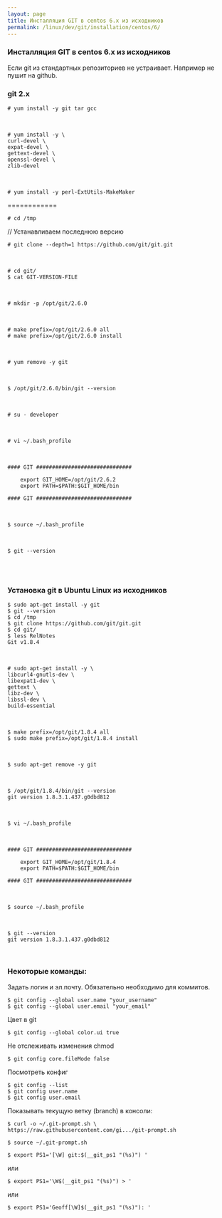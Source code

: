 ```yaml
---
layout: page
title: Инсталляция GIT в centos 6.x из исходников
permalink: /linux/dev/git/installation/centos/6/
---
```



### Инсталляция GIT в centos 6.x из исходников


Если git из стандартных репозиториев не устраивает. Например не пушит на github.


<h3>git 2.x</h3>


    # yum install -y git tar gcc

<br/>

    # yum install -y \
    curl-devel \
    expat-devel \
    gettext-devel \
    openssl-devel \
    zlib-devel

<br/>

    # yum install -y perl-ExtUtils-MakeMaker


============

    # cd /tmp

// Устанавливаем последнюю версию

    # git clone --depth=1 https://github.com/git/git.git

<br/>

    # cd git/
    $ cat GIT-VERSION-FILE

<br/>

    # mkdir -p /opt/git/2.6.0

<br/>

    # make prefix=/opt/git/2.6.0 all
    # make prefix=/opt/git/2.6.0 install

<br/>

    # yum remove -y git

<br/>

    $ /opt/git/2.6.0/bin/git --version

<br/>

    # su - developer

<br/>

    # vi ~/.bash_profile

<br/>

    #### GIT ##############################

        export GIT_HOME=/opt/git/2.6.2
        export PATH=$PATH:$GIT_HOME/bin

    #### GIT ##############################

<br/>

    $ source ~/.bash_profile

<br/>

    $ git --version



<br/><br/>

### Установка git в Ubuntu Linux из исходников


    $ sudo apt-get install -y git
    $ git --version
    $ cd /tmp
    $ git clone https://github.com/git/git.git
    $ cd git/
    $ less RelNotes
    Git v1.8.4

<br/>

    # sudo apt-get install -y \
    libcurl4-gnutls-dev \
    libexpat1-dev \
    gettext \
    libz-dev \
    libssl-dev \
    build-essential

<br/>

    $ make prefix=/opt/git/1.8.4 all
    $ sudo make prefix=/opt/git/1.8.4 install

<br/>

    $ sudo apt-get remove -y git

<br/>

    $ /opt/git/1.8.4/bin/git --version
    git version 1.8.3.1.437.g0dbd812

<br/>

    $ vi ~/.bash_profile

<br/>

    #### GIT ##############################

        export GIT_HOME=/opt/git/1.8.4
        export PATH=$PATH:$GIT_HOME/bin

    #### GIT ##############################

<br/>

    $ source ~/.bash_profile

<br/>

    $ git --version
    git version 1.8.3.1.437.g0dbd812



<br/>

### Некоторые команды:

Задать логин и эл.почту. Обязательно необходимо для коммитов.

    $ git config --global user.name "your_username"
    $ git config --global user.email "your_email"


Цвет в git

    $ git config --global color.ui true


Не отслеживать изменения chmod

    $ git config core.fileMode false


Посмотреть конфиг

    $ git config --list
    $ git config user.name
    $ git config user.email


Показывать текущую ветку (branch) в консоли:

    $ curl -o ~/.git-prompt.sh \
    https://raw.githubusercontent.com/gi.../git-prompt.sh

    $ source ~/.git-prompt.sh

    $ export PS1='[\W] git:$(__git_ps1 "(%s)") '

или

    $ export PS1='\W$(__git_ps1 "(%s)") > '

или

    $ export PS1='Geoff[\W]$(__git_ps1 "(%s)"): '

